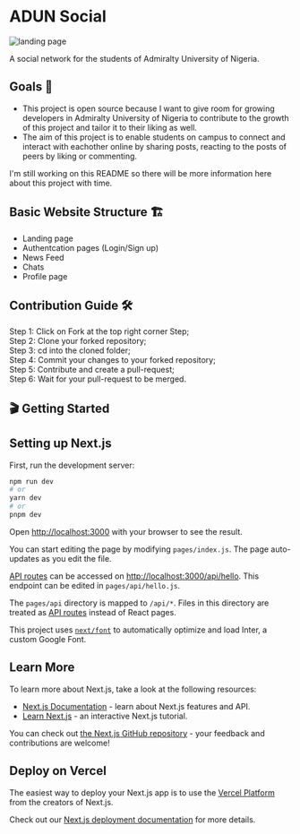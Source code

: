 # ADUN Social

![landing page](https://user-images.githubusercontent.com/70293727/231280673-dd7eca53-f5ff-4190-b395-ce95984e6a9f.png)

A social network for the students of Admiralty University of Nigeria.

## Goals 📍
- This project is open source because I want to give room for growing developers in Admiralty University of Nigeria to contribute to the growth of this project and tailor it to their liking as well.
- The aim of this project is to enable students on campus to connect and interact with eachother online by sharing posts, reacting to the posts of peers by liking or commenting.

I'm still working on this README so there will be more information here about this project with time.

## Basic Website Structure 🏗
- Landing page
- Authentcation pages (Login/Sign up)
- News Feed
- Chats
- Profile page

## Contribution Guide 🛠
Step 1: Click on Fork at the top right corner Step;<br/>
Step 2: Clone your forked repository;<br/>
Step 3: cd into the cloned folder;<br/>
Step 4: Commit your changes to your forked repository;<br/>
Step 5: Contribute and create a pull-request;<br/>
Step 6: Wait for your pull-request to be merged.<br/>

## 🎬 Getting Started

## Setting up Next.js
First, run the development server:

```bash
npm run dev
# or
yarn dev
# or
pnpm dev
```

Open [http://localhost:3000](http://localhost:3000) with your browser to see the result.

You can start editing the page by modifying `pages/index.js`. The page auto-updates as you edit the file.

[API routes](https://nextjs.org/docs/api-routes/introduction) can be accessed on [http://localhost:3000/api/hello](http://localhost:3000/api/hello). This endpoint can be edited in `pages/api/hello.js`.

The `pages/api` directory is mapped to `/api/*`. Files in this directory are treated as [API routes](https://nextjs.org/docs/api-routes/introduction) instead of React pages.

This project uses [`next/font`](https://nextjs.org/docs/basic-features/font-optimization) to automatically optimize and load Inter, a custom Google Font.

## Learn More

To learn more about Next.js, take a look at the following resources:

- [Next.js Documentation](https://nextjs.org/docs) - learn about Next.js features and API.
- [Learn Next.js](https://nextjs.org/learn) - an interactive Next.js tutorial.

You can check out [the Next.js GitHub repository](https://github.com/vercel/next.js/) - your feedback and contributions are welcome!

## Deploy on Vercel

The easiest way to deploy your Next.js app is to use the [Vercel Platform](https://vercel.com/new?utm_medium=default-template&filter=next.js&utm_source=create-next-app&utm_campaign=create-next-app-readme) from the creators of Next.js.

Check out our [Next.js deployment documentation](https://nextjs.org/docs/deployment) for more details.
